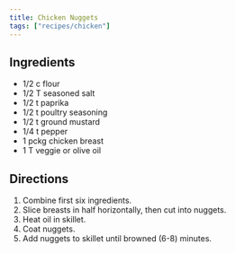 ```yaml
---
title: Chicken Nuggets
tags: ["recipes/chicken"]
---
```


## Ingredients

- 1/2 c flour
- 1/2 T seasoned salt
- 1/2 t paprika
- 1/2 t poultry seasoning
- 1/2 t ground mustard
- 1/4 t pepper
- 1 pckg chicken breast
- 1 T veggie or olive oil

## Directions

1. Combine first six ingredients.
2.	Slice breasts in half horizontally, then cut into nuggets.
3.	Heat oil in skillet.
4.	Coat nuggets.
5.	Add nuggets to skillet until browned (6-8) minutes.